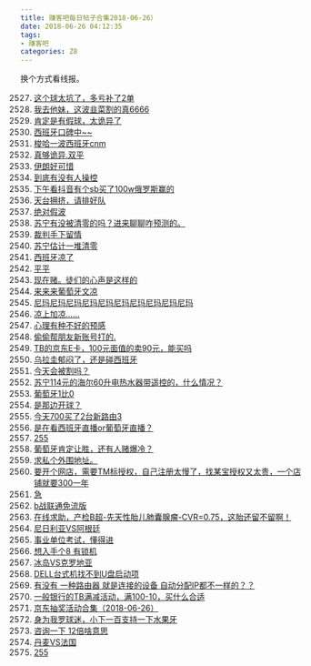 ```yaml
---
title: 赚客吧每日帖子合集2018-06-26）
date: 2018-06-26 04:12:35
tags:
- 赚客吧
categories: Z8
---
```

换个方式看线报。
<!--more-->
2527. [这个球太坑了，多亏补了2单](http://www.zuanke8.com/thread-5071070-1-1.html)
2199. [我去他妹，这波韭菜割的真6666](http://www.zuanke8.com/thread-5071067-1-1.html)
2075. [肯定是有假球，太诡异了](http://www.zuanke8.com/thread-5071069-1-1.html)
1861. [西班牙口碑中~~](http://www.zuanke8.com/thread-5071062-1-1.html)
1821. [梭哈一波西班牙cnm](http://www.zuanke8.com/thread-5071068-1-1.html)
1759. [真够诡异.双平](http://www.zuanke8.com/thread-5071060-1-1.html)
1668. [伊朗好可惜](http://www.zuanke8.com/thread-5071063-1-1.html)
1636. [到底有没有人操控](http://www.zuanke8.com/thread-5071066-1-1.html)
1317. [下午看抖音有个sb买了100w俄罗斯赢的](http://www.zuanke8.com/thread-5071065-1-1.html)
1205. [天台拥挤，请排好队](http://www.zuanke8.com/thread-5071059-1-1.html)
1175. [绝对假波](http://www.zuanke8.com/thread-5071058-1-1.html)
1164. [苏宁有没被清零的吗？进来聊聊咋预测的。](http://www.zuanke8.com/thread-5071064-1-1.html)
1026. [裁判手下留情](http://www.zuanke8.com/thread-5071053-1-1.html)
977. [苏宁估计一堆清零](http://www.zuanke8.com/thread-5071054-1-1.html)
954. [西班牙凉了](http://www.zuanke8.com/thread-5071052-1-1.html)
832. [平平](http://www.zuanke8.com/thread-5071061-1-1.html)
790. [现在赌。徒们的心声是这样的](http://www.zuanke8.com/thread-5071055-1-1.html)
770. [来来来葡萄牙文凉](http://www.zuanke8.com/thread-5071056-1-1.html)
764. [尼玛尼玛尼玛尼玛尼玛尼玛尼玛尼玛尼玛尼玛](http://www.zuanke8.com/thread-5071051-1-1.html)
705. [凉上加凉……](http://www.zuanke8.com/thread-5071057-1-1.html)
595. [心理有种不好的预感](http://www.zuanke8.com/thread-5071045-1-1.html)
547. [偷偷帮朋友新账号打的.](http://www.zuanke8.com/thread-5071038-1-1.html)
528. [TB的京东E卡，100元面值的卖90元，能买吗](http://www.zuanke8.com/thread-5071025-1-1.html)
457. [乌拉圭郁闷了，还是碰西班牙](http://www.zuanke8.com/thread-5071044-1-1.html)
409. [今天会被割吗？](http://www.zuanke8.com/thread-5071049-1-1.html)
387. [苏宁114元的海尔60升电热水器带遥控的，什么情况？](http://www.zuanke8.com/thread-5071039-1-1.html)
387. [葡萄牙1比0](http://www.zuanke8.com/thread-5071043-1-1.html)
367. [是那边开球？](http://www.zuanke8.com/thread-5071050-1-1.html)
347. [今天700买了2台新路由3](http://www.zuanke8.com/thread-5071023-1-1.html)
329. [是在看西班牙直播or葡萄牙直播？](http://www.zuanke8.com/thread-5071041-1-1.html)
318. [255](http://www.zuanke8.com/thread-5071037-1-1.html)
305. [葡萄牙肯定让胜，还有人赌爆冷？](http://www.zuanke8.com/thread-5071024-1-1.html)
300. [求私个外围地址。](http://www.zuanke8.com/thread-5071046-1-1.html)
269. [要开个网店，需要TM标授权，自己注册太慢了，找某宝授权又太贵，一个店铺就要300一年](http://www.zuanke8.com/thread-5071030-1-1.html)
248. [急](http://www.zuanke8.com/thread-5071012-1-1.html)
226. [b战联通免流版](http://www.zuanke8.com/thread-5071035-1-1.html)
223. [在线求助，产检B超-先天性胎儿肺囊腺瘤-CVR=0.75，这胎还留不留啊！](http://www.zuanke8.com/thread-5071027-1-1.html)
222. [尼日利亚VS阿根廷](http://www.zuanke8.com/thread-5071019-1-1.html)
209. [事业单位考试，懂得进](http://www.zuanke8.com/thread-5071021-1-1.html)
209. [想入手个8 有锁机](http://www.zuanke8.com/thread-5071028-1-1.html)
176. [冰岛VS克罗地亚](http://www.zuanke8.com/thread-5071014-1-1.html)
175. [DELL台式机找不到U盘启动项](http://www.zuanke8.com/thread-5071015-1-1.html)
173. [有没有 一种路由器 就是连接的设备 自动分配IP都不一样的？？](http://www.zuanke8.com/thread-5071020-1-1.html)
140. [一般银行的TB满减活动，满100-10，买什么合适](http://www.zuanke8.com/thread-5071026-1-1.html)
132. [京东抽奖活动合集（2018-06-26）](http://www.zuanke8.com/thread-5071042-1-1.html)
131. [身为我罗球迷，小下一百支持一下水果牙](http://www.zuanke8.com/thread-5071017-1-1.html)
109. [咨询一下 12倍啥意思](http://www.zuanke8.com/thread-5071018-1-1.html)
106. [丹麦VS法国](http://www.zuanke8.com/thread-5071010-1-1.html)
21. [255](http://www.zuanke8.com/thread-5071011-1-1.html)
